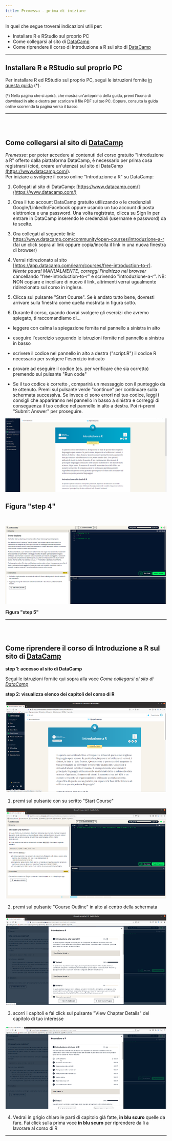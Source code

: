 ```yaml
---
title: Premessa - prima di iniziare
---
```


In quel che segue troverai indicazioni utili per:

- Installare R e RStudio sul proprio PC
- Come collegarsi al sito di <a href="https://www.datacamp.com/">DataCamp</a>
- Come riprendere il corso di Introduzione a R sul sito di <a href="https://www.datacamp.com/">DataCamp</a>

---
  
## Installare R e RStudio sul proprio PC
Per installare R ed RStudio sul proprio PC, segui le istruzioni fornite <a href="https://drive.google.com/file/d/1Jf5lihXHeAnTjQA12f0okCeIEpX6cCCr/view?usp=drive_link" download>in questa guida</a> (*).

<small>(*) Nella pagina che si aprirà, che mostra un'anteprima della guida, premi l'icona di download in alto a destra per scaricare il file PDF sul tuo PC. Oppure, consulta la guida online scorrendo la pagina verso il basso.</small>
<br>

---

<br>
<br>

## Come collegarsi al sito di <a href="https://www.datacamp.com/">DataCamp</a>

*Premessa*: per poter accedere ai contenuti del corso gratuito "Introduzione a R" offerto dalla piattaforma DataCamp, è necessario per prima cosa registrarsi (cioé, creare un'utenza) sul sito di DataCamp <a href="https://www.datacamp.com/">(https://www.datacamp.com/)</a>.
<br>
Per iniziare a svolgere il corso online "Introduzione a R" su DataCamp:

1. Collegati al sito di DataCamp: [https://www.datacamp.com/](https://www.datacamp.com/)
   
2. Crea il tuo account DataCamp gratuito utilizzando o le credenziali Google/LinkedIn/Facebook oppure usando un tuo account di posta elettronica e una password. Una volta registrato, clicca su Sign In per entrare in DataCamp inserendo le credenziali (username e password) da te scelte.
   
3. Ora collegati al seguente link:  <a href="https://www.datacamp.com/community/open-courses/introduzione-a-r">https://www.datacamp.com/community/open-courses/introduzione-a-r</a> (fai un click sopra al link oppure copia/incolla il link in una nuova finestra di browser)

4. Verrai ridirezionato al sito [https://app.datacamp.com/learn/courses/free-introduction-to-r]. *Niente paura! MANUALMENTE, correggi l'indirizzo nel browser* cancellando "free-introduction-to-r" e scrivendo "introduzione-a-r". NB: NON copiare e incollare di nuovo il link, altrimenti verrai ugualmente ridirezionato sul corso in inglese.
   
5. Clicca sul pulsante "Start Course". Se è andato tutto bene, dovresti arrivare sulla finestra come quella mostrata in figura sotto.

6. Durante il corso, quando dovrai svolgere gli esercizi che avremo spiegato, ti raccomandiamo di...

- leggere con calma la spiegazione fornita nel pannello a sinistra in alto

- eseguire l'esercizio seguendo le istruzioni fornite nel pannello a sinistra in basso

- scrivere il codice nel pannello in alto a destra ("script.R") il codice R necessario per svolgere l'esercizio indicato

- provare ad eseguire il codice (es. per verificare che sia corretto) premendo sul pulsante "Run code"

- Se il tuo codice è corretto , comparirà un messaggio con il punteggio da te ottenuto. Premi sul pulsante verde "continue" per continuare sulla schermata successiva. Se invece ci sono errori nel tuo codice, leggi i consigli che appariranno nel pannello in basso a sinistra e correggi di conseguenza il tuo codice nel pannello in alto a destra. Poi ri-premi "Submit Answer" per proseguire.

![modulo1_step4](images/modulo1/modulo1_step4.png)

**Figura "step 4"**
---
<br>

![modulo1_step5](images/modulo1/step5.png)

**Figura "step 5"**

---

<br>
<br>

## Come riprendere il corso di Introduzione a R sul sito di <a href="https://www.datacamp.com/">DataCamp</a>

**step 1: accesso al sito di DataCamp**

Segui le istruzioni fornite qui sopra alla voce *Come collegarsi al sito di <a href="https://www.datacamp.com/">DataCamp</a>*

**step 2: visualizza elenco dei capitoli del corso di R**

![datacamp](images/modulo2/datacamp4.png)

1. premi sul pulsante con su scritto "Start Course"

![datacamp](images/modulo2/datacamp5.png)

2. premi sul pulsante "Course Outline" in alto al centro della schermata

![datacamp](images/modulo2/datacamp6.png)

3. scorri i capitoli e fai click sul pulsante "View Chapter Details" del capitolo di tuo interesse

![datacamp](images/modulo2/datacamp7.png)

4. Vedrai in grigio chiaro le parti di capitolo già fatte, **in blu scuro** quelle da fare. Fai click sulla prima voce **in blu scuro** per riprendere da lì a lavorare al corso di R

---

<br>
<br>


